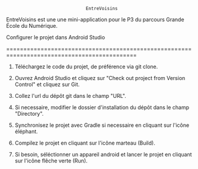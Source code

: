                                   EntreVoisins

EntreVoisins est une une mini-application pour le P3 du parcours Grande École du Numérique.

Configurer le projet dans Android Studio

============================================================================================
1. Téléchargez le code du projet, de préférence via git clone.

2. Ouvrez Android Studio et cliquez sur "Check out project from Version Control" et cliquez sur Git.

3. Collez l'url du dépôt git dans le champ "URL".

4. Si necessaire, modifier le dossier d'installation du dépôt dans le champ "Directory".

5. Synchronisez le projet avec Gradle si necessaire en cliquant sur l'icône éléphant.

6. Compilez le projet en cliquant sur l'icône marteau (Build).

7. Si besoin, séléctionner un appareil android et lancer le projet en cliquant sur l'icône flêche verte (Run).
